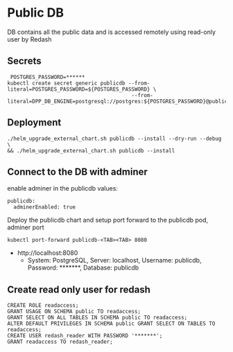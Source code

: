 # Public DB

DB contains all the public data and is accessed remotely using read-only user by Redash


## Secrets

```
 POSTGRES_PASSWORD=******
kubectl create secret generic publicdb --from-literal=POSTGRES_PASSWORD=${POSTGRES_PASSWORD} \
                                        --from-literal=DPP_DB_ENGINE=postgresql://postgres:${POSTGRES_PASSWORD}@publicdb:5432/postgres
```


## Deployment

```
./helm_upgrade_external_chart.sh publicdb --install --dry-run --debug \
&& ./helm_upgrade_external_chart.sh publicdb --install
```


## Connect to the DB with adminer

enable adminer in the publicdb values:

```
publicdb:
  adminerEnabled: true
```

Deploy the publicdb chart and setup port forward to the publicdb pod, adminer port

```
kubectl port-forward publicdb-<TAB><TAB> 8080
```

* http://localhost:8080
  * System: PostgreSQL, Server: localhost, Username: publicdb, Password: *******, Database: publicdb


## Create read only user for redash

```
CREATE ROLE readaccess;
GRANT USAGE ON SCHEMA public TO readaccess;
GRANT SELECT ON ALL TABLES IN SCHEMA public TO readaccess;
ALTER DEFAULT PRIVILEGES IN SCHEMA public GRANT SELECT ON TABLES TO readaccess;
CREATE USER redash_reader WITH PASSWORD '*******';
GRANT readaccess TO redash_reader;
```
